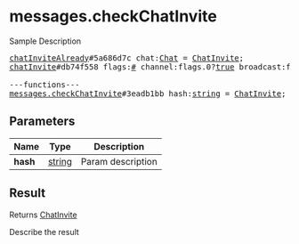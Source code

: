 # messages.checkChatInvite

Sample Description

<pre>
<a href="../constructor/chatInviteAlready">chatInviteAlready</a>#5a686d7c chat:<a href="../type/Chat.md">Chat</a> = <a href="../type/ChatInvite.md">ChatInvite</a>;
<a href="../constructor/chatInvite">chatInvite</a>#db74f558 flags:<a href="../type/#.md">#</a> channel:flags.0?<a href="../type/true.md">true</a> broadcast:flags.1?<a href="../type/true.md">true</a> public:flags.2?<a href="../type/true.md">true</a> megagroup:flags.3?<a href="../type/true.md">true</a> title:<a href="../type/string.md">string</a> photo:<a href="../type/ChatPhoto.md">ChatPhoto</a> participants_count:<a href="../type/int.md">int</a> participants:flags.4?Vector&lt;<a href="../type/User.md">User</a>&gt; = <a href="../type/ChatInvite.md">ChatInvite</a>;

---functions---
<a href="../method/messages.checkChatInvite.md">messages.checkChatInvite</a>#3eadb1bb hash:<a href="../type/string.md">string</a> = <a href="../type/ChatInvite.md">ChatInvite</a>;
</pre>

## Parameters

| Name | Type | Description |
|------|:----:|-------------|
| **hash** | <a href="../type/string.md">string</a> | Param description |

## Result

Returns <a href="../type/ChatInvite.md">ChatInvite</a>

Describe the result

